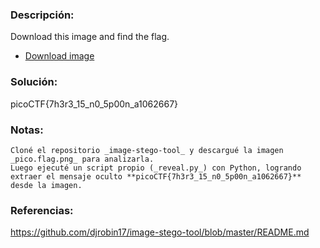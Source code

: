 ### Descripción: 
Download this image and find the flag.

- [Download image](https://artifacts.picoctf.net/c/216/pico.flag.png)
### Solución:
picoCTF{7h3r3_15_n0_5p00n_a1062667}

### Notas:
```shell
Cloné el repositorio _image-stego-tool_ y descargué la imagen _pico.flag.png_ para analizarla.  
Luego ejecuté un script propio (_reveal.py_) con Python, logrando extraer el mensaje oculto **picoCTF{7h3r3_15_n0_5p00n_a1062667}** desde la imagen.
```
### Referencias:
https://github.com/djrobin17/image-stego-tool/blob/master/README.md